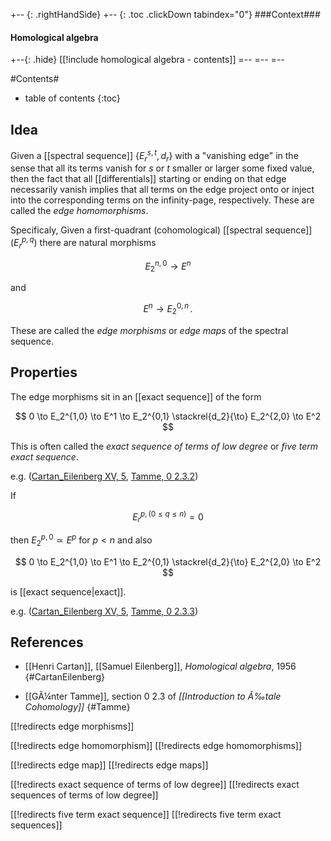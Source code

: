 
+-- {: .rightHandSide}
+-- {: .toc .clickDown tabindex="0"}
###Context###
#### Homological algebra
+--{: .hide}
[[!include homological algebra - contents]]
=--
=--
=--


#Contents#
* table of contents
{:toc}

## Idea

Given a [[spectral sequence]] $\{E_r^{s,t},d_r\}$ with a "vanishing edge" in the sense that all its terms vanish for $s$ or $t$ smaller or larger some fixed value, then the fact that all [[differentials]] starting or ending on that edge necessarily vanish implies that all terms on the edge project onto or inject into the corresponding terms on the infinity-page, respectively. These are called the _edge homomorphisms_.


Specificaly, Given a first-quadrant (cohomological) [[spectral sequence]] $(E_r^{p,q})$ there are natural morphisms

$$
  E_2^{n,0} \longrightarrow E^n
$$

and

$$
  E^n \longrightarrow E_2^{0,n}
  \,.
$$

These are called the _edge morphisms_ or _edge maps_ of the spectral sequence.

## Properties

The edge morphisms sit in an [[exact sequence]] of the form

$$
  0 \to E_2^{1,0} \to E^1 \to E_2^{0,1} \stackrel{d_2}{\to} E_2^{2,0} \to E^2
$$

This is often called the _exact sequence of terms of low degree_ or _five term exact sequence_.

e.g. ([Cartan_Eilenberg XV, 5](#CartanEilenberg), [Tamme, 0 2.3.2](#Tamme))

If 

$$
  E_r^{p,(0 \leq q \leq n)} = 0
$$

then  $E^{p,0}_2 \simeq E^p$ for $p \lt n$ and also 

$$
  0 \to E_2^{1,0} \to E^1 \to E_2^{0,1} \stackrel{d_2}{\to} E_2^{2,0} \to E^2
$$

is [[exact sequence|exact]].

e.g. ([Cartan_Eilenberg XV, 5](#CartanEilenberg), [Tamme, 0 2.3.3](#Tamme))


## References

* [[Henri Cartan]], [[Samuel Eilenberg]], _Homological algebra_, 1956
 {#CartanEilenberg}

* [[GÃ¼nter Tamme]], section 0 2.3 of _[[Introduction to Ã‰tale Cohomology]]_
 {#Tamme}


[[!redirects edge morphisms]]

[[!redirects edge homomorphism]]
[[!redirects edge homomorphisms]]


[[!redirects edge map]]
[[!redirects edge maps]]

[[!redirects exact sequence of terms of low degree]]
[[!redirects exact sequences of terms of low degree]]

[[!redirects five term exact sequence]]
[[!redirects five term exact sequences]]

